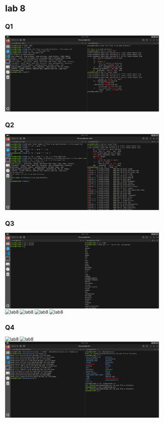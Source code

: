 # lab 8 

## Q1 
![LAB8](lab8(q1).png)
## Q2
![lab8](lab8(q2).png)
## Q3
![lab8](lab8(q3).png)
![lab8](lab8(q3(1)).png)
![lab8](lab8(q3(2)).png)
![lab8](lab8(q3(3)).png)
![lab8](lab8(q3(4)).png)

## Q4
![lab8](lab8(q4(1)).png)
![lab8](lab8(q4(2)).png)
![lab8](lab8(q4).png)
